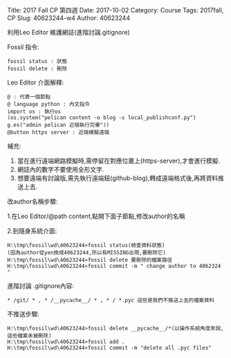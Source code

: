 Title: 2017 Fall CP 第四週
Date: 2017-10-02 
Category: Course
Tags: 2017fall, CP
Slug: 40623244-w4
Author: 40623244

利用Leo Editor 維護網誌(進階討論.gitignore)

<!-- PELICAN_END_SUMMARY -->

Fossil 指令:

    fossil status : 狀態
    fossil delete : 刪除

Leo Editor 介面解釋:

    @ : 代表一個節點
    @ language python : 內文指令
    import os : 執行os
    (os.system("pelican content -o blog -s local_publishconf.py")
    g.es("admin pelican 近端執行完畢"))
    @button https server : 近端模擬遠端

補充:

1. 當在進行遠端網路模擬時,需停留在對應位置上(https-server),才會進行模擬.
2. 網誌內的數字不要使用全形文字.
3. 想要遠端有討論版,需先執行遠端鈕(github-blog),轉成遠端格式後,再將資料推送上去.

改author名稱步驟:

1.在Leo Editor/@path content,點開下面子節點,修改author的名稱

2.到隨身系統介面:

    H:\tmp\fossil\wd\40623244>fossil status(檢查資料狀態)
    (因為author從yen換成40623244,所以有MISSING出現,要刪除它)
    H:\tmp\fossil\wd\40623244>fossil delete 要刪除的檔案路徑
    H:\tmp\fossil\wd\40623244>fossil commit -m " change author to 4062324 "

進階討論 .gitignore內容:

    * /git/ * , * /__pycache__/ * , * / *.pyc 這些是我們不推送上去的檔案資料

不推送步驟:

    H:\tmp\fossil\wd\40623244>fossil delete __pycache__/*(以操作系統角度來說,這些檔案未被刪除)
    H:\tmp\fossil\wd\40623244>fossil add .
    H:\tmp\fossil\wd\40623244>fossil commit -m "delete all .pyc files"
    